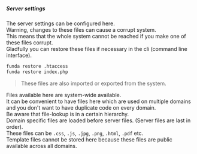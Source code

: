 ##### Server settings

The server settings can be configured here.  
Warning, changes to these files can cause a corrupt system.   
This means that the whole system cannot be reached if you make one of these files corrupt.  
Gladfully you can restore these files if necessary in the cli (command line interface). 

```bash
funda restore .htaccess  
funda restore index.php
```

> These files are also imported or exported from the system.

Files available here are system-wide available.  
It can be convenient to have files here which are used on multiple domains and you don't want to have duplicate code on every domain.  
Be aware that file-lookup is in a certain hierarchy.  
Domain specific files are loaded before server files. (Server files are last in order).  
These files can be `.css`, `.js`, `.jpg`, `.png`, `.html`, `.pdf` etc.  
Template files cannot be stored here because these files are public available across all domains. 


